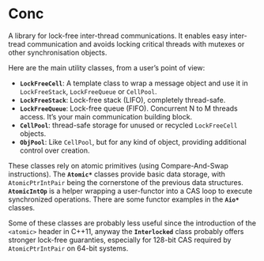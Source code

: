 # Conc

A library for lock-free inter-thread communications. It enables easy inter-tread communication and avoids locking critical threads with mutexes or other synchronisation objects.

Here are the main utility classes, from a user’s point of view:

- **`LockFreeCell`**: A template class to wrap a message object and use it in `LockFreeStack`, `LockFreeQueue` or `CellPool`.
- **`LockFreeStack`**: Lock-free stack (LIFO), completely thread-safe.
- **`LockFreeQueue`**: Lock-free queue (FIFO). Concurrent N to M threads access. It’s your main communication building block.
- **`CellPool`**: thread-safe storage for unused or recycled `LockFreeCell` objects.
- **`ObjPool`**: Like `CellPool`, but for any kind of object, providing additional control over creation.

These classes rely on atomic primitives (using Compare-And-Swap instructions). The **`Atomic*`** classes provide basic data storage, with `AtomicPtrIntPair` being the cornerstone of the previous data structures. **`AtomicIntOp`** is a helper wrapping a user-functor into a CAS loop to execute synchronized operations. There are some functor examples in the **`Aio*`** classes.

Some of these classes are probably less useful since the introduction of the `<atomic>` header in C++11, anyway the **`Interlocked`** class probably offers stronger lock-free guaranties, especially for 128-bit CAS required by `AtomicPtrIntPair` on 64-bit systems.